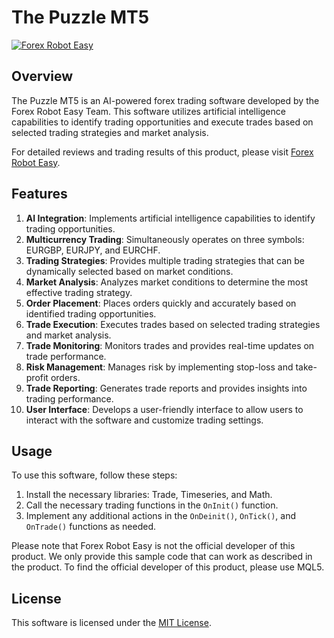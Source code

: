 # The Puzzle MT5

[![Forex Robot Easy](https://forexroboteasy.com/wp-content/uploads/2021/01/logo-forex-robot-easy.png)](https://forexroboteasy.com/forex-robot-review/puzzle-mt5-review-ai-powered-forex-trading-software/)

## Overview
The Puzzle MT5 is an AI-powered forex trading software developed by the Forex Robot Easy Team. This software utilizes artificial intelligence capabilities to identify trading opportunities and execute trades based on selected trading strategies and market analysis.

For detailed reviews and trading results of this product, please visit [Forex Robot Easy](https://forexroboteasy.com/forex-robot-review/puzzle-mt5-review-ai-powered-forex-trading-software/).

## Features
1. **AI Integration**: Implements artificial intelligence capabilities to identify trading opportunities.
2. **Multicurrency Trading**: Simultaneously operates on three symbols: EURGBP, EURJPY, and EURCHF.
3. **Trading Strategies**: Provides multiple trading strategies that can be dynamically selected based on market conditions.
4. **Market Analysis**: Analyzes market conditions to determine the most effective trading strategy.
5. **Order Placement**: Places orders quickly and accurately based on identified trading opportunities.
6. **Trade Execution**: Executes trades based on selected trading strategies and market analysis.
7. **Trade Monitoring**: Monitors trades and provides real-time updates on trade performance.
8. **Risk Management**: Manages risk by implementing stop-loss and take-profit orders.
9. **Trade Reporting**: Generates trade reports and provides insights into trading performance.
10. **User Interface**: Develops a user-friendly interface to allow users to interact with the software and customize trading settings.

## Usage
To use this software, follow these steps:

1. Install the necessary libraries: Trade, Timeseries, and Math.
2. Call the necessary trading functions in the `OnInit()` function.
3. Implement any additional actions in the `OnDeinit()`, `OnTick()`, and `OnTrade()` functions as needed.

Please note that Forex Robot Easy is not the official developer of this product. We only provide this sample code that can work as described in the product. To find the official developer of this product, please use MQL5.

## License
This software is licensed under the [MIT License](LICENSE).
